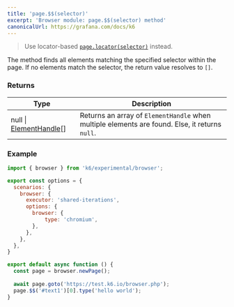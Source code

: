 ```yaml
---
title: 'page.$$(selector)'
excerpt: 'Browser module: page.$$(selector) method'
canonicalUrl: https://grafana.com/docs/k6
---
```


<Blockquote mod="warning" title="">

Use locator-based [`page.locator(selector)`](/javascript-api/k6-experimental/browser/page/locator/) instead.

</Blockquote>

The method finds all elements matching the specified selector within the page. If no elements match the selector, the return value resolves to `[]`.

### Returns

| Type                 | Description                                                                                     |
| ----                 | -----------                                                                                     |
| null \| [ElementHandle](/javascript-api/k6-experimental/browser/elementhandle/)[]              | Returns an array of `ElementHandle` when multiple elements are found. Else, it returns `null`.        |

### Example

<CodeGroup labels={[]}>

```javascript
import { browser } from 'k6/experimental/browser';

export const options = {
  scenarios: {
    browser: {
      executor: 'shared-iterations',
      options: {
        browser: {
            type: 'chromium',
        },
      },
    },
  },
}

export default async function () {
  const page = browser.newPage();
  
  await page.goto('https://test.k6.io/browser.php');
  page.$$('#text1')[0].type('hello world');
}
```

</CodeGroup>